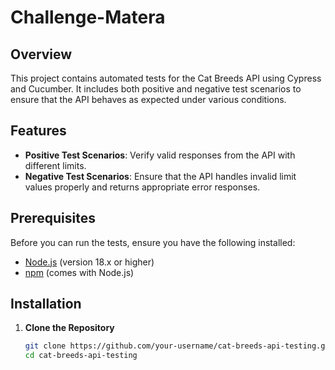 # Challenge-Matera

## Overview

This project contains automated tests for the Cat Breeds API using Cypress and Cucumber. It includes both positive and negative test scenarios to ensure that the API behaves as expected under various conditions.

## Features

- **Positive Test Scenarios**: Verify valid responses from the API with different limits.
- **Negative Test Scenarios**: Ensure that the API handles invalid limit values properly and returns appropriate error responses.

## Prerequisites

Before you can run the tests, ensure you have the following installed:

- [Node.js](https://nodejs.org/en/) (version 18.x or higher)
- [npm](https://www.npmjs.com/) (comes with Node.js)

## Installation

1. **Clone the Repository**

   ```bash
   git clone https://github.com/your-username/cat-breeds-api-testing.git
   cd cat-breeds-api-testing